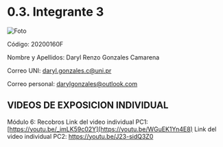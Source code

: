 # 0.3. Integrante 3

![Foto](https://github.com/user-attachments/assets/68db70b1-9923-4e63-8feb-1a77ec429402)

Código: 20200160F

Nombre y Apellidos: Daryl Renzo Gonzales Camarena

Correo UNI: daryl.gonzales.c@uni.pr

Correo personal: darylgonzales@outlook.com

  ## VIDEOS DE EXPOSICION INDIVIDUAL
  Módulo 6: Recobros
  Link del video individual PC1: [https://youtu.be/_imLK59c02Y](https://youtu.be/WGuEK1Yn4E8)
  Link del video individual PC2: https://youtu.be/J23-sidQ3Z0
